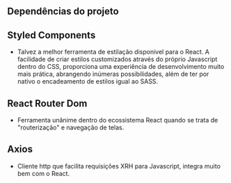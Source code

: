## Dependências do projeto

## Styled Components
 - Talvez a melhor ferramenta de estilação disponível para o React. A facilidade de criar estilos customizados através do próprio Javascript dentro do CSS, proporciona uma experiência de desenvolvimento muito mais prática, abrangendo inúmeras possibilidades, além de ter por nativo o encadeamento de estilos igual ao SASS.


## React Router Dom
- Ferramenta unânime dentro do ecossistema React quando se trata de "routerização" e navegação de telas.

## Axios
- Cliente http que facilita requisições XRH para Javascript, integra muito bem com o React.


